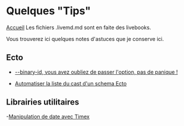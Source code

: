 # Quelques "Tips"
[Accueil](README.md)
Les fichiers .livemd.md sont en faite des livebooks.

Vous trouverez ici quelques notes d'astuces que je conserve ici.

## Ecto
- [--binary-id, vous avez oubliez de passer l'option, pas de panique !](./Tips/binaryId.md)

- [Automatiser la liste du cast d'un schema Ecto](./Tips/schemaEctoAutoCast.md)

## Librairies utilitaires
-[Manipulation de date avec Timex](./Tips/TimexDate.livemd.md)
